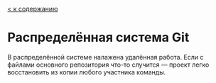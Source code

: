 [< к содержанию](./readme.md)

# Распределённая система **Git**

В распределённой системе налажена удалённая работа. Если с файлами основного репозитория что-то случится — проект легко восстановить из копии любого участника команды.